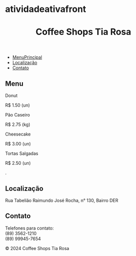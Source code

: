 # atividadeativafront
<!DOCTYPE html>
<html lang="pt">
<head>
    <meta charset="UTF-8">
    <meta name="viewport" content="width=device-width, initial-scale=1.0">
    <title>Coffee Shops Tia Rosa</title>
    <link rel="stylesheet" href="styles.css">
</head>
<body>
    <header>
        <h1>Coffee Shops Tia Rosa</h1>
    </header>
    <nav>
        <ul>
            <li><a href="#Menu Principal">MenuPrincipal</a></li>
            <li><a href="#lendereço">Localização</a></li>
            <li><a href="#Contato">Contato</a></li>
        </ul>
    </nav>
    <main>
        <section id="menuPrincipal">
            <h2>Menu</h2>
            <p>
                <article class="item">
                <p class="dessert">Donut</p>
                <p class="price">R$ 1.50 (un)</p>
            </article>
            <article class="item">
                <p class="dessert">Pão Caseiro</p>
                <p class="price">R$ 2.75 (kg)</p>
            </article>
            <article class="item">
                <p class="dessert">Cheesecake</p>
                <p class="price">R$ 3.00 (un)</p>
            </article>
            <article class="item">
                <p class="dessert">Tortas Salgadas </p>
                <p class="price">R$ 2.50 (un)</p>
            </article>.</p>
        </section>
        <section id="localização">
            <h2>Localização</h2>
            <p>Rua Tabelião Raimundo José Rocha, n° 130, Bairro DER</p>
        </section>
        <section id="Contato">
            <h2>Contato</h2>
            <p>Telefones para contato:<br>
                (89) 3562-1210 <br>  
                (89) 99945-7654<br>
            </p>
        </section>
    </main>
    <footer>
        <p>&copy; 2024 Coffee Shops Tia Rosa</p>
    </footer>
</body>
</html>
